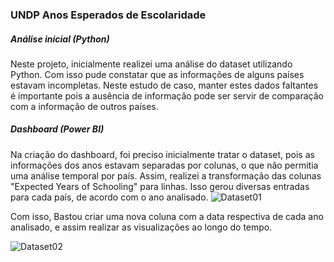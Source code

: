 ### UNDP Anos Esperados de Escolaridade
##### Análise inicial (Python)
Neste projeto, inicialmente realizei uma análise do dataset utilizando Python. Com isso pude constatar que as informações de alguns países estavam incompletas.
Neste estudo de caso, manter estes dados faltantes é importante pois a ausência de informação pode ser servir de comparação com a informação de outros países.

##### Dashboard (Power BI)
Na criação do dashboard, foi preciso inicialmente tratar o dataset, pois as informações dos anos estavam separadas por colunas, o que não permitia uma análise
temporal por país. Assim, realizei a transformação das colunas "Expected Years of Schooling" para linhas. Isso gerou diversas entradas para cada país, de acordo
com o ano analisado.
![Dataset01](https://github.com/Gustavo-Dias-Ramos/Portfolio-Power-BI/assets/129678166/7d364d2a-c7b1-4377-97e1-7819d6f64226)


Com isso, Bastou criar uma nova coluna com a data respectiva de cada ano analisado, e assim realizar as visualizações ao longo do tempo.

![Dataset02](https://github.com/Gustavo-Dias-Ramos/Portfolio-Power-BI/assets/129678166/d2ae596e-f5ed-4b4a-8485-c24162a4a4ed)


